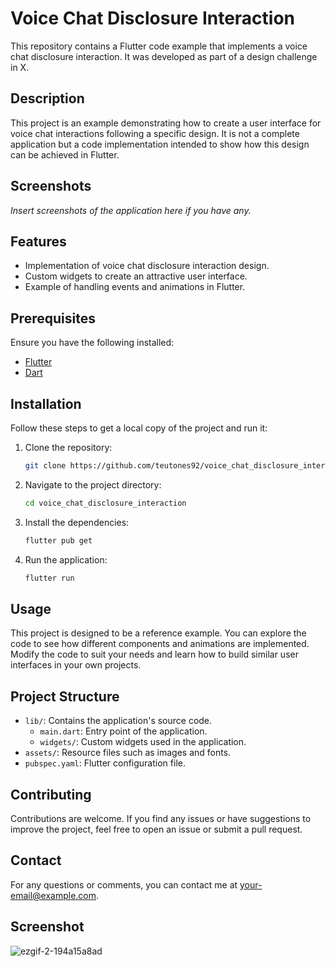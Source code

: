 # Voice Chat Disclosure Interaction

This repository contains a Flutter code example that implements a voice chat disclosure interaction. It was developed as part of a design challenge in X.

## Description

This project is an example demonstrating how to create a user interface for voice chat interactions following a specific design. It is not a complete application but a code implementation intended to show how this design can be achieved in Flutter.

## Screenshots

_Insert screenshots of the application here if you have any._

## Features

- Implementation of voice chat disclosure interaction design.
- Custom widgets to create an attractive user interface.
- Example of handling events and animations in Flutter.

## Prerequisites

Ensure you have the following installed:

- [Flutter](https://flutter.dev/docs/get-started/install)
- [Dart](https://dart.dev/get-dart)

## Installation

Follow these steps to get a local copy of the project and run it:

1. Clone the repository:
    ```bash
    git clone https://github.com/teutones92/voice_chat_disclosure_interaction.git
    ```
2. Navigate to the project directory:
    ```bash
    cd voice_chat_disclosure_interaction
    ```
3. Install the dependencies:
    ```bash
    flutter pub get
    ```
4. Run the application:
    ```bash
    flutter run
    ```

## Usage

This project is designed to be a reference example. You can explore the code to see how different components and animations are implemented. Modify the code to suit your needs and learn how to build similar user interfaces in your own projects.

## Project Structure

- `lib/`: Contains the application's source code.
  - `main.dart`: Entry point of the application.
  - `widgets/`: Custom widgets used in the application.
- `assets/`: Resource files such as images and fonts.
- `pubspec.yaml`: Flutter configuration file.

## Contributing

Contributions are welcome. If you find any issues or have suggestions to improve the project, feel free to open an issue or submit a pull request.

## Contact

For any questions or comments, you can contact me at [your-email@example.com](mailto:teutones92@gmail.com).

## Screenshot
![ezgif-2-194a15a8ad](https://github.com/teutones92/voice_chat_disclosure_interaction/assets/72642474/61522490-bce0-41fe-a640-978beadcd30e)

